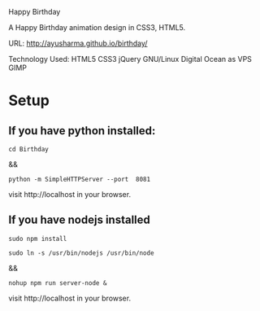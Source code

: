 Happy Birthday

A Happy Birthday animation design in CSS3, HTML5.

URL: http://ayusharma.github.io/birthday/

Technology Used: HTML5 CSS3 jQuery  GNU/Linux Digital Ocean as VPS GIMP

# Setup

## If you have python installed:
```
cd Birthday
```

&& 

```
python -m SimpleHTTPServer --port  8081
```

visit http://localhost in your browser.

## If you have nodejs installed
```
sudo npm install

sudo ln -s /usr/bin/nodejs /usr/bin/node
```
&&

```
nohup npm run server-node &
```
visit http://localhost in your browser.

